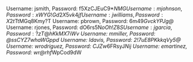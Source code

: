 Username: jsmith, Password: f5XzCJEuC9$*NMG
Username: mjohnson, Password: xWYG!Gd2X5vk4jf
Username: jwilliams, Password: X2t$TtMGq8Kmy?T
Username: pbrown, Password: 6m49*GvckYPJg@*
Username: rjones, Password: dO6rs5N$oOh!Z8S
Username: jgarcia, Password: ?zT@hKkMX7$*iWv
Username: mmiller, Password: @ssCYZ7whaWGppd
Username: ldavis, Password: 2!7uE8PKkkqVy5@
Username: wrodriguez, Password: CJZw*6FRsyJ*Nij
Username: emartinez, Password: wr@rhf*WpCod9dW